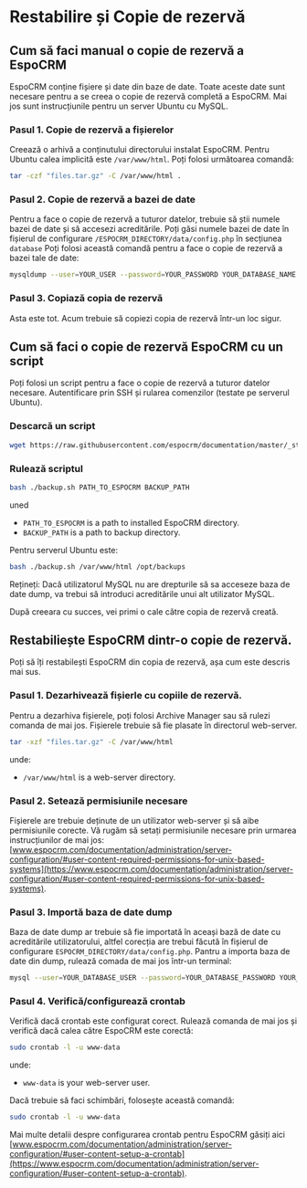 # Restabilire și Copie de rezervă

## Cum să faci manual o copie de rezervă a EspoCRM

EspoCRM conține fișiere și date din baze de date. Toate aceste date sunt necesare pentru a se creea o copie de rezervă completă a EspoCRM. Mai jos sunt instrucțiunile pentru un server Ubuntu cu MySQL.

### Pasul 1. Copie de rezervă a fișierelor

Creează o arhivă a conținutului directorului instalat EspoCRM. Pentru Ubuntu calea implicită este `/var/www/html`. Poți folosi următoarea comandă:

```bash
tar -czf "files.tar.gz" -C /var/www/html .
```

### Pasul 2. Copie de rezervă a bazei de date

Pentru a face o copie de rezervă a tuturor datelor, trebuie să știi numele bazei de date și să accesezi acreditările. Poți găsi numele bazei de date în fișierul de configurare  `/ESPOCRM_DIRECTORY/data/config.php` în secțiunea `database` Poți folosi această comandă pentru a face o copie de rezervă a bazei tale de date: 

```bash
mysqldump --user=YOUR_USER --password=YOUR_PASSWORD YOUR_DATABASE_NAME > "db.sql"
```

### Pasul 3. Copiază copia de rezervă

Asta este tot. Acum trebuie să copiezi copia de rezervă într-un loc sigur.


## Cum să faci o copie de rezervă EspoCRM cu un script

Poți folosi un script pentru a face o copie de rezervă a tuturor datelor necesare. Autentificare prin SSH și rularea comenzilor (testate pe serverul Ubuntu).

### Descarcă un script

```bash
wget https://raw.githubusercontent.com/espocrm/documentation/master/_static/scripts/backup.sh
```

### Rulează scriptul

```bash
bash ./backup.sh PATH_TO_ESPOCRM BACKUP_PATH
```
uned
 * `PATH_TO_ESPOCRM` is a path to installed EspoCRM directory.
 * `BACKUP_PATH` is a path to backup directory.

Pentru serverul Ubuntu este:

```bash
bash ./backup.sh /var/www/html /opt/backups
```
Rețineți: Dacă utilizatorul MySQL nu are drepturile să sa acceseze baza de date dump, va trebui să introduci acreditările unui alt utilizator MySQL.

După creeara cu succes, vei primi o cale către copia de rezervă creată.

## Restabiliește EspoCRM dintr-o copie de rezervă.

Poți să îți restabilești EspoCRM din copia de rezervă, așa cum este descris mai sus.

### Pasul 1. Dezarhivează fișierle cu copiile de rezervă.

Pentru a dezarhiva fișierele, poți folosi Archive Manager sau să rulezi comanda de mai jos. Fișierele trebuie să fie plasate în directorul web-server.

```bash
tar -xzf "files.tar.gz" -C /var/www/html
```
unde:
 * `/var/www/html` is a web-server directory.

### Pasul 2. Setează permisiunile necesare

Fișierele are trebuie deținute de un utilizator web-server și să aibe permisiunile corecte. Vă rugăm să setați permisiunile necesare prin urmarea instrucțiunilor de mai jos: [www.espocrm.com/documentation/administration/server-configuration/#user-content-required-permissions-for-unix-based-systems](https://www.espocrm.com/documentation/administration/server-configuration/#user-content-required-permissions-for-unix-based-systems).

### Pasul 3. Importă baza de date dump

Baza de date dump ar trebuie să fie importată în aceași bază de date cu acreditările utilizatorului, altfel corecția are trebui făcută în fișierul de configurare `ESPOCRM_DIRECTORY/data/config.php`. Pantru a importa baza de date din dump, rulează comada de mai jos într-un terminal:

```bash
mysql --user=YOUR_DATABASE_USER --password=YOUR_DATABASE_PASSWORD YOUR_DATABASE_NAME < db.sql
```

### Pasul 4. Verifică/configurează crontab

Verifică dacă crontab este configurat corect. Rulează comanda de mai jos și verifică dacă calea către EspoCRM este corectă:

```bash
sudo crontab -l -u www-data
```
unde:
 * `www-data` is your web-server user.

Dacă trebuie să faci schimbări, folosește această comandă:

```bash
sudo crontab -l -u www-data
```

Mai multe detalii despre configurarea crontab pentru EspoCRM găsiți aici [www.espocrm.com/documentation/administration/server-configuration/#user-content-setup-a-crontab](https://www.espocrm.com/documentation/administration/server-configuration/#user-content-setup-a-crontab).
